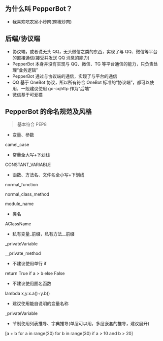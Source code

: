 ## 为什么叫 PepperBot？

-   我喜欢吃农家小炒肉(辣椒炒肉)

## 后端/协议端

-   协议端，或者说无头 QQ，无头微信之类的东西，实现了与 QQ、微信等平台的直接通信(接受并发送 QQ 消息的能力)
-   PepperBot 本身并没有实现与 QQ、微信、TG 等平台通信的能力，只负责处理“业务逻辑”
-   PepperBot 通过与协议端的通信，实现了与平台的通信
-   QQ 基于 OneBot 协议，所以所有符合 OneBot 标准的“协议端”，都可以使用，一般建议使用 go-cqhttp 作为“后端”
-   微信基于可爱猫

## PepperBot 的命名规范及风格

> 基本符合 PEP8

-   变量、参数

camel_case

-   常量全大写+下划线

CONSTANT_VARIABLE

-   函数、方法名、文件名全小写+下划线

normal_function

normal_class_method

module_name

-   类名

AClassName

-   私有变量\_前缀，私有方法\_\_前缀

\_privateVariable

\_\_private_method

-   不建议使用单行 if

return True if a > b else False

-   不建议使用匿名函数

lambda x,y:x.a()+y.b()

-   建议使用能自说明的变量名称

\_privateVariable

-   节制使用列表推导、字典推导(单层可以用，多层嵌套的推导，建议展开)

[a + b for a in range(20) for b in range(30) if a > 10 and b > 20]
